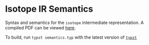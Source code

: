 # Isotope IR Semantics

Syntax and semantics for the `isotope` intermediate representation. A compiled PDF can be viewed [here](https://isotope-project.github.io/semantics/semantics.pdf).

To build, run `typst semantics.typ` with the latest version of [`typst`](https://typst.app)